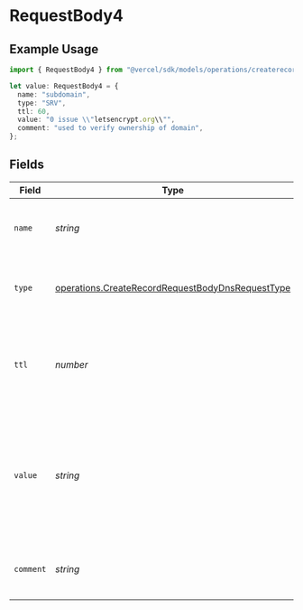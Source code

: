 # RequestBody4

## Example Usage

```typescript
import { RequestBody4 } from "@vercel/sdk/models/operations/createrecord.js";

let value: RequestBody4 = {
  name: "subdomain",
  type: "SRV",
  ttl: 60,
  value: "0 issue \\"letsencrypt.org\\"",
  comment: "used to verify ownership of domain",
};
```

## Fields

| Field                                                                                                                | Type                                                                                                                 | Required                                                                                                             | Description                                                                                                          | Example                                                                                                              |
| -------------------------------------------------------------------------------------------------------------------- | -------------------------------------------------------------------------------------------------------------------- | -------------------------------------------------------------------------------------------------------------------- | -------------------------------------------------------------------------------------------------------------------- | -------------------------------------------------------------------------------------------------------------------- |
| `name`                                                                                                               | *string*                                                                                                             | :heavy_check_mark:                                                                                                   | A subdomain name or an empty string for the root domain.                                                             | subdomain                                                                                                            |
| `type`                                                                                                               | [operations.CreateRecordRequestBodyDnsRequestType](../../models/operations/createrecordrequestbodydnsrequesttype.md) | :heavy_check_mark:                                                                                                   | The type of record, it could be one of the valid DNS records.                                                        |                                                                                                                      |
| `ttl`                                                                                                                | *number*                                                                                                             | :heavy_minus_sign:                                                                                                   | The TTL value. Must be a number between 60 and 2147483647. Default value is 60.                                      | 60                                                                                                                   |
| `value`                                                                                                              | *string*                                                                                                             | :heavy_check_mark:                                                                                                   | A CAA record to specify which Certificate Authorities (CAs) are allowed to issue certificates for the domain.        | 0 issue \"letsencrypt.org\"                                                                                          |
| `comment`                                                                                                            | *string*                                                                                                             | :heavy_minus_sign:                                                                                                   | A comment to add context on what this DNS record is for                                                              | used to verify ownership of domain                                                                                   |